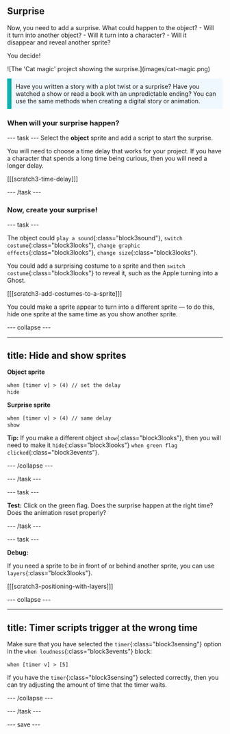 ## Surprise

<div style="display: flex; flex-wrap: wrap">
<div style="flex-basis: 200px; flex-grow: 1; margin-right: 15px;">
Now, you need to add a surprise. What could happen to the object? 
- Will it turn into another object? 
- Will it turn into a character? 
- Will it disappear and reveal another sprite? 

You decide!
</div>
<div>
![The 'Cat magic' project showing the surprise.](images/cat-magic.png)

</div>
</div>

<p style="border-left: solid; border-width:10px; border-color: #0faeb0; background-color: aliceblue; padding: 10px;">
Have you written a story with a plot twist or a surprise? Have you watched a show or read a book with an unpredictable ending? You can use the same methods when creating a digital story or animation. 
</p>

### When will your surprise happen?

--- task ---
Select the **object** sprite and add a script to start the surprise. 

You will need to choose a time delay that works for your project. If you have a character that spends a long time being curious, then you will need a longer delay.

[[[scratch3-time-delay]]]

--- /task ---

### Now, create your surprise!

--- task ---

The object could `play a sound`{:class="block3sound"}, `switch costume`{:class="block3looks"}, `change graphic effects`{:class="block3looks"}, `change size`{:class="block3looks"}.

You could add a surprising costume to a sprite and then `switch costume`{:class="block3looks"} to reveal it, such as the Apple turning into a Ghost.

[[[scratch3-add-costumes-to-a-sprite]]]

You could make a sprite appear to turn into a different sprite — to do this, hide one sprite at the same time as you show another sprite.

--- collapse ---

---
title: Hide and show sprites
---

**Object sprite**
```blocks3
when [timer v] > (4) // set the delay
hide
```

**Surprise sprite**
```blocks3
when [timer v] > (4) // same delay
show
```

**Tip:** If you make a different object `show`{:class="block3looks"}, then you will need to make it `hide`{:class="block3looks"} `when green flag clicked`{:class="block3events"}.

--- /collapse ---

--- /task ---

--- task ---

**Test:** Click on the green flag. Does the surprise happen at the right time? Does the animation reset properly?

--- /task ---

--- task ---

**Debug:**

If you need a sprite to be in front of or behind another sprite, you can use `layers`{:class="block3looks"}.

[[[scratch3-positioning-with-layers]]]

--- collapse ---

---
title: Timer scripts trigger at the wrong time
---

Make sure that you have selected the `timer`{:class="block3sensing"} option in the `when loudness`{:class="block3events"} block:

```blocks3
when [timer v] > [5]
```

If you have the `timer`{:class="block3sensing"} selected correctly, then you can try adjusting the amount of time that the timer waits.

--- /collapse ---

--- /task ---

--- save ---
